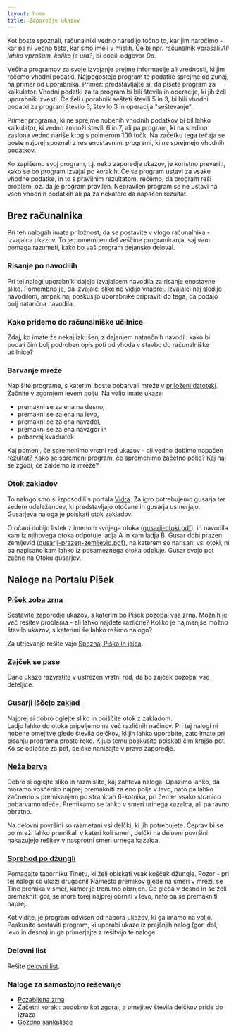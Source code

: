 ```yaml
---
layout: home
title: Zaporedje ukazov
---
```


Kot boste spoznali, računalniki vedno naredijo točno to, kar jim naročimo - kar pa ni vedno tisto, kar smo imeli v mislih.
Če bi npr. računalnik vprašali _Ali lahko vprašam, koliko je ura?_, bi dobili odgovor _Da._

Večina programov za svoje izvajanje prejme informacije ali vrednosti, ki jim rečemo vhodni podatki.
Najpogosteje program te podatke sprejme od zunaj, na primer od uporabnika.
Primer: predstavljajte si, da pišete program za kalkulator. Vhodni podatki za ta program bi bili števila in operacije, ki jih želi uporabnik izvesti.
Če želi uporabnik sešteti števili 5 in 3, bi bili vhodni podatki za program število 5, število 3 in operacija "seštevanje".

Primer programa, ki ne sprejme nobenih vhodnih podatkov bi bil lahko kalkulator, ki vedno zmnoži števili 6 in 7, ali pa program,
ki na sredino zaslona vedno nariše krog s polmerom 100 točk.
Na začetku tega tečaja se boste najprej spoznali z res enostavnimi programi, ki ne sprejmejo vhodnih podatkov.

Ko zapišemo svoj program, t.j. neko zaporedje ukazov, je koristno preveriti, kako se bo program izvajal po korakih.
Če se program ustavi za vsake vhodne podatke, in to s pravilnim rezultatom, rečemo, da program reši problem,
oz. da je program pravilen. Nepravilen program se ne ustavi na vseh vhodnih podatkih ali pa za nekatere da napačen rezultat.

## Brez računalnika

Pri teh nalogah imate priložnost, da se postavite v vlogo računalnika - izvajalca ukazov.
To je pomemben del veščine programiranja, saj vam pomaga razumeti, kako bo vaš program dejansko deloval.

### Risanje po navodilih

Pri tej nalogi uporabniki dajejo izvajalcem navodila za risanje enostavne slike.
Pomembno je, da izvajalci slike ne vidijo vnaprej.
Izvajalci naj sledijo navodilom, ampak naj poskusijo uporabnike pripraviti do tega, da podajo bolj natančna navodila.

### Kako pridemo do računalniške učilnice

Zdaj, ko imate že nekaj izkušenj z dajanjem natančnih navodil: kako bi podali čim bolj podroben opis poti od vhoda v stavbo do računalniške učilnice?

### Barvanje mreže

Napišite programe, s katerimi boste pobarvali mreže v [priloženi datoteki](barvanje-mreze.pdf).
Začnite v zgornjem levem polju. Na voljo imate ukaze:

- premakni se za ena na desno,
- premakni se za ena na levo,
- premakni se za ena navzdol,
- premakni se za ena navzgor in
- pobarvaj kvadratek.

Kaj pomeni, če spremenimo vrstni red ukazov - ali vedno dobimo napačen rezultat?
Kako se spremeni program, če spremenimo začetno polje?
Kaj naj se zgodi, če zaidemo iz mreže?

### Otok zakladov

To nalogo smo si izposodili s portala [Vidra](http://vidra.si/otok-zakladov/). Za igro potrebujemo gusarja ter sedem udeležencev, ki predstavljajo otočane in gusarja usmerjajo.
Gusarjeva naloga je poiskati otok zakladov.

Otočani dobijo listek z imenom svojega otoka ([gusarji-otoki.pdf](gusarji-otoki.pdf)), in navodila kam iz njihovega otoka odpotuje ladja A in kam ladja B.
Gusar dobi prazen zemljevid ([gusarji-prazen-zemljevid.pdf](gusarji-prazen-zemljevid.pdf)), na katerem so narisani vsi otoki, ni pa napisano kam lahko iz posameznega otoka odpluje.
Gusar svojo pot začne na Otoku gusarjev.

## Naloge na Portalu Pišek

### [Pišek zoba zrna](https://pisek.acm.si/contents/4907-4902-6586947264732270-337559782458156072-792990685659790508-1406670246764682841/)

Sestavite zaporedje ukazov, s katerim bo Pišek pozobal vsa zrna.
Možnih je več rešitev problema - ali lahko najdete različne?
Koliko je najmanjše možno število ukazov, s katerimi še lahko rešimo nalogo?

Za utrjevanje rešite vajo [Spoznaj Piška in jajca](https://pisek.acm.si/contents/4907-4902-6586947264732270-1019917885797944638-500716107770886984/).

### [Zajček se pase](https://pisek.acm.si/contents/4907-319805995281415931-598127356695689187-1377786176696507594-39813363471970577-194969246516065149/)

Dane ukaze razvrstite v ustrezen vrstni red, da bo zajček pozobal vse deteljice.

### [Gusarji iščejo zaklad](https://pisek.acm.si/contents/4907-319805995281415931-1468740812716735939-1065261577502713763-1001406523172202844/)

Najprej si dobro oglejte sliko in poiščite otok z zakladom.  
Ladjo lahko do otoka pripeljemo na več različnih načinov.
Pri tej nalogi ni nobene omejitve glede števila delčkov, ki jih lahko uporabite, zato imate pri pisanju programa proste roke.
Kljub temu poskusite poiskati čim krajšo pot. Ko se odločite za pot, delčke nanizajte v pravo zaporedje.

### [Neža barva](https://pisek.acm.si/contents/4907-319805995281415931-1468740812716735939-1065261577502713763-494973846763652249/)

Dobro si oglejte sliko in razmislite, kaj zahteva naloga. Opazimo lahko, da moramo voščenko najprej premakniti za eno polje v levo,
nato pa lahko začnemo s premikanjem po stranicah 6-kotnika, pri čemer vsako stranico pobarvamo rdeče.
Premikamo se lahko v smeri urinega kazalca, ali pa ravno obratno.

Na delovni površini so razmetani vsi delčki, ki jih potrebujete.
Čeprav bi se po mreži lahko premikali v kateri koli smeri, delčki na delovni površini nakazujejo rešitev v nasprotni smeri urnega kazalca.

### [Sprehod po džungli](https://pisek.acm.si/contents/4907-905475276192595697-1211536570574997293-916355264606378407/)

Pomagajte taborniku Tinetu, ki želi obiskati vsak košček džungle.
Pozor - pri tej nalogi so ukazi drugačni! Namesto premikov glede na smeri v mreži, se Tine premika v smer, kamor je trenutno obrnjen.
Če gleda v desno in se želi premakniti gor, se mora torej najprej obrniti v levo, nato pa se premakniti naprej.

Kot vidite, je program odvisen od nabora ukazov, ki ga imamo na voljo.
Poskusite sestaviti program, ki uporabi ukaze iz prejšnjih nalog (gor, dol, levo in desno) in ga primerjajte z rešitvijo te naloge.

### Delovni list

Rešite [delovni list](delovni-list-01.pdf).

### Naloge za samostojno reševanje

- [Pozabljena zrna](https://pisek.acm.si/contents/4907-905475276192595697-1211536570574997293-749187630887873442/)
- [Začetni koraki](https://pisek.acm.si/contents/4907-905475276192595697-1211536570574997293-156249197232542929/): podobno kot zgoraj, a omejitev števila delčkov pride do izraza
- [Gozdno sankališče](https://pisek.acm.si/contents/4907-905475276192595697-1211536570574997293-761725721677256299/)
